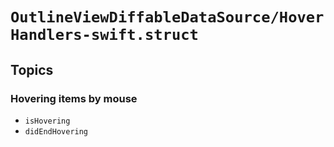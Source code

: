 # ``OutlineViewDiffableDataSource/HoverHandlers-swift.struct``

## Topics

### Hovering items by mouse

- ``isHovering``
- ``didEndHovering``
